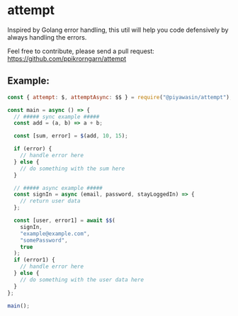 # attempt

Inspired by Golang error handling, this util will help you code defensively by always handling the errors.

Feel free to contribute, please send a pull request: https://github.com/ppikrorngarn/attempt

## Example:

```js script
const { attempt: $, attemptAsync: $$ } = require("@piyawasin/attempt");

const main = async () => {
  // ##### sync example #####
  const add = (a, b) => a + b;

  const [sum, error] = $(add, 10, 15);

  if (error) {
    // handle error here
  } else {
    // do something with the sum here
  }

  // ##### async example #####
  const signIn = async (email, password, stayLoggedIn) => {
    // return user data
  };

  const [user, error1] = await $$(
    signIn,
    "example@example.com",
    "somePassword",
    true
  );
  if (error1) {
    // handle error here
  } else {
    // do something with the user data here
  }
};

main();
```
